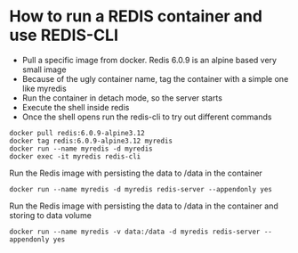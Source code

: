 # How to run a REDIS container and use REDIS-CLI

* Pull a specific image from docker. Redis 6.0.9 is an alpine based very small image
* Because of the ugly container name, tag the container with a simple one like myredis
* Run the container in detach mode, so the server starts
* Execute the shell inside redis
* Once the shell opens run the redis-cli to try out different commands

```
docker pull redis:6.0.9-alpine3.12
docker tag redis:6.0.9-alpine3.12 myredis
docker run --name myredis -d myredis
docker exec -it myredis redis-cli
```

Run the Redis image with persisting the data to /data in the container

```
docker run --name myredis -d myredis redis-server --appendonly yes
```

Run the Redis image with persisting the data to /data in the container and storing to data volume

```
docker run --name myredis -v data:/data -d myredis redis-server --appendonly yes
```
